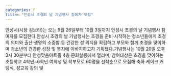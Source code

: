 ```yaml
---
categories: f
title: "안성시 초경의 날 기념행사 참여자 모집"
---
```

안성시(시장 김보라)는 오는 9월 26일부터 10월 3일까지 안성시 초경의 날 기념행사 참여자를 모집한다.안성시 초경의 날 기념행사는 초경을 준비·시작하는 청소년들에게 초경의 의미와 출산·생명의 소중함 등 건강한 성 의식을 확립하고 부모와 함께 초경을 맞이하며 청소년의 건강한 성장 및 복지에 이바지하고자 기획됐다.기념행사는 10월 20일 오후 3시 30분부터 안성맞춤아트홀 4층 문화살롱에서 열리며, 참여대상은 초경을 맞이하는 초등학교 4학년~6학년 여학생 및 학부모로 60명을 선착순으로 모집해 축하 케이크 커팅식, 성교육 강의 및